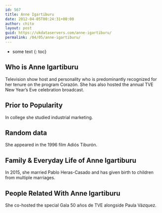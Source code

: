 ```yaml
---
id: 567
title: Anne Igartiburu
date: 2012-04-05T00:24:31+00:00
author: chito
layout: post
guid: https://ukdataservers.com/anne-igartiburu/
permalink: /04/05/anne-igartiburu/
---
```


* some text
{: toc}


## Who is  Anne Igartiburu
                  
                  
                  
Television show host and personality who is predominantly recognized for her tenure on the program Corazón. She has also hosted the annual TVE New Year&#8217;s Eve celebration broadcast.
                  
                
                
                
## Prior to Popularity 
                  
                  
                  
In college she studied industrial marketing.
                  
                
                
                
## Random data 
                  
                  
                  
She appeared in the 1996 film Adiós Tiburón. 
                  
                
                
                
## Family & Everyday Life of Anne Igartiburu
                  
                  
                  
In 2015, she married Pablo Heras-Casado and has given birth to children from multiple marriages. 
                  
                
                
                
## People Related With  Anne Igartiburu
                  
                  
                  
She co-hosted the special Gala 50 años de TVE alongside Paula Vázquez. 
                  
                
              
            
          
          
          
    
    
  
